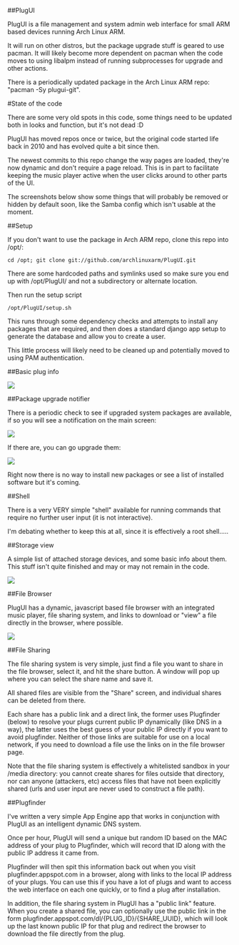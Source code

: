 ##PlugUI

PlugUI is a file management and system admin web interface for small ARM based devices running Arch Linux ARM. 

It will run on other distros, but the package upgrade stuff is geared to use pacman. It will likely become more dependent on pacman when the code moves to using libalpm instead of running subprocesses for upgrade and other actions.

There is a periodically updated package in the Arch Linux ARM repo: "pacman -Sy plugui-git".

#State of the code

There are some very old spots in this code, some things need to be updated both in looks and function, but it's not dead :D

PlugUI has moved repos once or twice, but the original code started life back in 2010 and has evolved quite a bit since then.

The newest commits to this repo change the way pages are loaded, they're now dynamic and don't require a page reload. This is in part to facilitate keeping the music player active when the user clicks around to other parts of the UI.

The screenshots below show some things that will probably be removed or hidden by default soon, like the Samba config which isn't usable at the moment.


##Setup

If you don't want to use the package in Arch ARM repo, clone this repo into /opt/:

    cd /opt; git clone git://github.com/archlinuxarm/PlugUI.git

There are some hardcoded paths and symlinks used so make sure you end up with /opt/PlugUI/ and not a subdirectory or alternate location.

Then run the setup script 

    /opt/PlugUI/setup.sh

This runs through some dependency checks and attempts to install any packages that are required, and then does a standard django app setup to generate the database and allow you to create a user. 

This little process will likely need to be cleaned up and potentially moved to using PAM authentication.

##Basic plug info

![](http://github.com/archlinuxarm/PlugUI/raw/master/screenshots/info.png)


##Package upgrade notifier

There is a periodic check to see if upgraded system packages are available, if so you will see a notification on the main screen:

![](http://github.com/archlinuxarm/PlugUI/raw/master/screenshots/upgrades.png)


If there are, you can go upgrade them:

![](http://github.com/archlinuxarm/PlugUI/raw/master/screenshots/packages.png)



Right now there is no way to install new packages or see a list of installed software but it's coming.


##Shell

There is a very VERY simple "shell" available for running commands that require no further user input (it is not interactive).

I'm debating whether to keep this at all, since it is effectively a root shell.....



##Storage view


A simple list of attached storage devices, and some basic info about them. This stuff isn't quite finished and may or may not remain in the code.

![](http://github.com/archlinuxarm/PlugUI/raw/master/screenshots/storage.png)



##File Browser

PlugUI has a dynamic, javascript based file browser with an integrated music player, file sharing system, and links to download or "view" a file directly in the browser, where possible.

![](http://github.com/archlinuxarm/PlugUI/raw/master/screenshots/files.png)


##File Sharing

The file sharing system is very simple, just find a file you want to share in the file browser, select it, and hit the share button. A window will pop up where you can select the share name and save it. 

All shared files are visible from the "Share" screen, and individual shares can be deleted from there. 

Each share has a public link and a direct link, the former uses Plugfinder (below) to resolve your plugs current public IP dynamically (like DNS in a way), the latter uses the best guess of your public IP directly if you want to avoid plugfinder. Neither of those links are suitable for use on a local network, if you need to download a file use the links on in the file browser page.

Note that the file sharing system is effectively a whitelisted sandbox in your /media directory: you cannot create shares for files outside that directory, nor can anyone (attackers, etc) access files that have not been explicitly shared (urls and user input are never used to construct a file path).


##Plugfinder

I've written a very simple App Engine app that works in conjunction with PlugUI as an intelligent dynamic DNS system.

Once per hour, PlugUI will send a unique but random ID based on the MAC address of your plug to Plugfinder, which will record that ID along with the public IP address it came from. 

Plugfinder will then spit this information back out when you visit plugfinder.appspot.com in a browser, along with links to the local IP address of your plugs.  You can use this if you have a lot of plugs and want to access the web interface on each one quickly, or to find a plug after installation.

In addition, the file sharing system in PlugUI has a "public link" feature. When you create a shared file, you can optionally use the public link in the form plugfinder.appspot.com/dl/{PLUG_ID}/{SHARE_UUID}, which will look up the last known public IP for that plug and redirect the browser to download the file directly from the plug.

